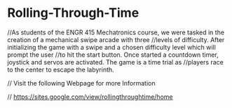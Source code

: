 # Rolling-Through-Time
//As students of the ENGR 415 Mechatronics course, we were tasked in the creation of a mechanical swipe arcade with three 
//levels of difficulty. After initializing the game with a swipe and a chosen difficulty level which will prompt the user 
//to hit the start button. Once started a countdown timer, joystick and servos are activated. The game is a time trial as 
//players race to the center to escape the labyrinth. 

// Visit the following Webpage for more Information

// https://sites.google.com/view/rollingthroughtime/home
